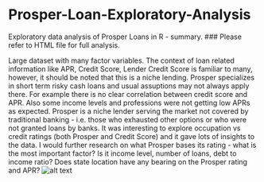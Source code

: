 # Prosper-Loan-Exploratory-Analysis
Exploratory data analysis of Prosper Loans in R - summary. ### Please refer to HTML file for full analysis.

Large dataset with many factor variables.
The context of loan related information like APR, Credit Score, Lender Credit Score is familiar to many, however, it should be noted that this is a niche lending.
Prosper specializes in short term risky cash loans and usual assuptions may not always apply there. 
For example there is no clear correlation between credit score and APR. Also some income levels and professions were not getting low APRs as expected. 
Prosper is a niche lender serving the market not covered by traditional banking - i.e. those who exhausted other options or who were not granted loans by banks. 
It was interesting to explore occupation vs credit ratings (both Prosper and Credit Score) and it gave lots of insights to the data. 
I would further research on what Prosper bases its rating - what is the most important factor? Is it income level, number of loans, debt to income ratio? Does state location have any bearing on the Prosper rating and APR?
![alt text](https://cloud.githubusercontent.com/assets/20246711/25712331/32f7a91c-30a6-11e7-9484-2c5f05d79470.png)
